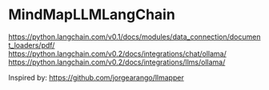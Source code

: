 # MindMapLLMLangChain
https://python.langchain.com/v0.1/docs/modules/data_connection/document_loaders/pdf/
https://python.langchain.com/v0.2/docs/integrations/chat/ollama/
https://python.langchain.com/v0.2/docs/integrations/llms/ollama/

Inspired by: https://github.com/jorgearango/llmapper